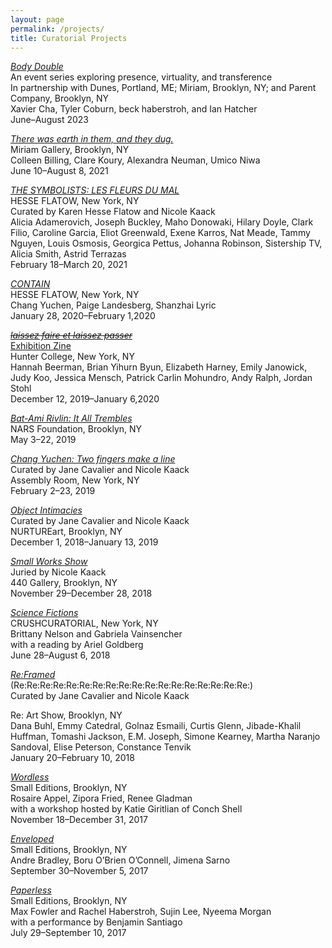 ```yaml
---
layout: page
permalink: /projects/
title: Curatorial Projects
---
```

<div class="post"><article class="projects">
<p><a href="https://kaacknicole.github.io/PDFs/2023_BodyDouble.pdf" target="_blank"><i>Body Double</i></a><br>
An event series exploring presence, virtuality, and transference<br>
In partnership with Dunes, Portland, ME; Miriam, Brooklyn, NY; and Parent Company, Brooklyn, NY<br>
Xavier Cha, Tyler Coburn, beck haberstroh, and Ian Hatcher<br>
June–August 2023</p>
  
<p><a href="https://kaacknicole.github.io/PDFs/Miriam_Exhibition Info_2021.pdf" target="_blank"><i>There was earth in them, and they dug.</i></a><br>
Miriam Gallery, Brooklyn, NY<br>
Colleen Billing, Clare Koury, Alexandra Neuman, Umico Niwa<br>
June 10–August 8, 2021</p>

<p><a href="https://hesseflatow.com/exhibitions/44-the-symbolists-les-fleurs-du-mal/overview/" target="_blank"><i>THE SYMBOLISTS: LES FLEURS DU MAL</i></a><br>
HESSE FLATOW, New York, NY<br>
Curated by Karen Hesse Flatow and Nicole Kaack<br>
Alicia Adamerovich, Joseph Buckley, Maho Donowaki, Hilary Doyle, Clark Filio, Caroline Garcia, Eliot Greenwald, Exene Karros, Nat Meade, Tammy Nguyen, Louis Osmosis, Georgica Pettus, Johanna Robinson, Sistership TV, Alicia Smith, Astrid Terrazas<br>
February 18–March 20, 2021</p>
  
<p><a href="https://kaacknicole.github.io/PDFs/2020_CONTAIN_Hesse Flatow.pdf" target="_blank"><i>CONTAIN</i></a><br>
HESSE FLATOW, New York, NY<br>
Chang Yuchen, Paige Landesberg, Shanzhai Lyric<br>
January 28, 2020–February 1,2020</p>
  
<p><a href="https://kaacknicole.github.io/PDFs/2019_laissezfaire_HUNTER_lo.pdf" target="_blank"><i><strike>laissez faire et laissez passer</strike></i></a><br>
<a href="https://kaacknicole.github.io/PDFs/2019_Hunter_G2_Zine_FINAL.pdf" target="_blank">Exhibition Zine</a><br>
Hunter College, New York, NY<br>
Hannah Beerman, Brian Yihurn Byun, Elizabeth Harney, Emily Janowick, Judy Koo, Jessica Mensch, Patrick Carlin Mohundro, Andy Ralph, Jordan Stohl<br>
December 12, 2019–January 6,2020</p>
<p><a href="https://kaacknicole.github.io/PDFs/2019_NARS_BatAmiRivlin_ItAllTrembles.pdf" target="_blank"><i>Bat-Ami Rivlin: It All Trembles</i></a><br>
NARS Foundation, Brooklyn, NY<br>
May 3–22, 2019</p>
<p><a href="https://kaacknicole.github.io/PDFs/2019_ChangYuchen_TwoFingersMakeALine_ExhibitionInfo.pdf" target="_blank"><i>Chang Yuchen: Two fingers make a line</i></a><br>
Curated by Jane Cavalier and Nicole Kaack<br>
Assembly Room, New York, NY<br>
February 2–23, 2019</p>
  
<p><a href="https://kaacknicole.github.io/PDFs/ObjectIntimacies_ExhibitionInfo.pdf" target="_blank"><i>Object Intimacies</i></a><br>
Curated by Jane Cavalier and Nicole Kaack<br>
NURTUREart, Brooklyn, NY<br>
December 1, 2018–January 13, 2019</p>
  
<p><a href="https://kaacknicole.github.io/PDFs/2018_440SmallWorks_ExhibitionInfo.pdf" rel="noopener"><i>Small Works Show</i></a><br>
Juried by Nicole Kaack<br>
440 Gallery, Brooklyn, NY<br>
November 29–December 28, 2018</p>
  
<p><a href="http://www.crush-curatorial.com/science-fictions" target="_blank" rel="noopener"><i>Science Fictions</i></a><br>
CRUSHCURATORIAL, New York, NY<br>
Brittany Nelson and Gabriela Vainsencher<br>
with a reading by Ariel Goldberg<br>
June 28–August 6, 2018</p>
<div></div>
  
<p><a href="https://kaacknicole.github.io/PDFs/2018_ReFramed_ExhibitionInfo.pdf" target="_blank"><i>Re:Framed</i></a><br>
(Re:Re:Re:Re:Re:Re:Re:Re:Re:Re:Re:Re:Re:Re:Re:Re:Re:Re:)<br>
Curated by Jane Cavalier and Nicole Kaack<br>
  
Re: Art Show, Brooklyn, NY<br>
Dana Buhl, Emmy Catedral, Golnaz Esmaili, Curtis Glenn, Jibade-Khalil Huffman, Tomashi Jackson, E.M. Joseph, Simone Kearney, Martha Naranjo Sandoval, Elise Peterson, Constance Tenvik<br>
January 20–February 10, 2018</p>
  
<p><a href="https://kaacknicole.github.io/PDFs/2017_Wordless_ExhibitionInfo.pdf" target="_blank"><i>Wordless</i></a><br>
Small Editions, Brooklyn, NY<br>
Rosaire Appel, Zipora Fried, Renee Gladman<br>
with a workshop hosted by Katie Giritlian of Conch Shell<br>
November 18–December 31, 2017</p>
  
<p><a href="https://kaacknicole.github.io/PDFs/2017_Enveloped_ExhibitionInfo.pdf" target="_blank" rel="noopener"><i>Enveloped</i></a><br>
Small Editions, Brooklyn, NY<br>
Andre Bradley, Boru O’Brien O’Connell, Jimena Sarno<br>
September 30–November 5, 2017</p>
  
<p><a href="https://kaacknicole.github.io/PDFs/2017_Paperless_ExhibitionInfo.pdf" target="_blank" rel="noopener"><i>Paperless</i></a><br>
Small Editions, Brooklyn, NY<br>
Max Fowler and Rachel Haberstroh, Sujin Lee, Nyeema Morgan<br>
with a performance by Benjamin Santiago<br>
July 29–September 10, 2017</p>
